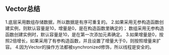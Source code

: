 ## Vector总结
1.底层采用数组存储数据，所以数据是有序可重复的。
2.如果采用无参构造函数创建实例，则默认容量是10，增量是0，是在构造函数里确定的；
  数组采用无参构造函数创建实例时，默认容量是10，是在第一次添加元素确定。
3.如果增量是0，按照2倍增长，如果采用了有参构造函数，并且设置了增量大于0，则按照增量来扩容。
4.因为Vector的操作方法都被synchronized修饰，所以线程是安全的。